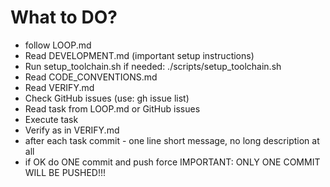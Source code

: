 # What to DO?
 - follow LOOP.md
 - Read DEVELOPMENT.md (important setup instructions)
 - Run setup_toolchain.sh if needed: ./scripts/setup_toolchain.sh
 - Read CODE_CONVENTIONS.md
 - Read VERIFY.md
 - Check GitHub issues (use: gh issue list)
 - Read task from LOOP.md or GitHub issues
 - Execute task
 - Verify as in VERIFY.md
 - after each task commit - one line short message, no long description at all
 - if OK do ONE commit and push force
 IMPORTANT: ONLY ONE COMMIT WILL BE PUSHED!!!
